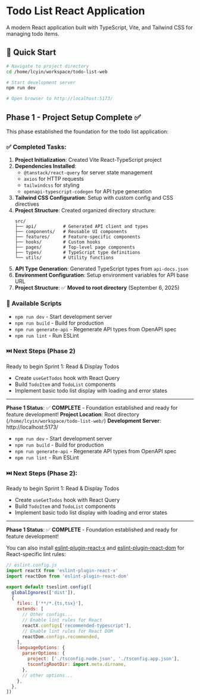 # Todo List React Application

A modern React application built with TypeScript, Vite, and Tailwind CSS for managing todo items.

## 🚀 Quick Start

```bash
# Navigate to project directory
cd /home/lcyin/workspace/todo-list-web

# Start development server
npm run dev

# Open browser to http://localhost:5173/
```

## Phase 1 - Project Setup Complete ✅

This phase established the foundation for the todo list application:

### ✅ Completed Tasks:

1. **Project Initialization**: Created Vite React-TypeScript project
2. **Dependencies Installed**: 
   - `@tanstack/react-query` for server state management
   - `axios` for HTTP requests
   - `tailwindcss` for styling
   - `openapi-typescript-codegen` for API type generation
3. **Tailwind CSS Configuration**: Setup with custom config and CSS directives
4. **Project Structure**: Created organized directory structure:
   ```
   src/
   ├── api/          # Generated API client and types
   ├── components/   # Reusable UI components
   ├── features/     # Feature-specific components
   ├── hooks/        # Custom hooks
   ├── pages/        # Top-level page components
   ├── types/        # TypeScript type definitions
   └── utils/        # Utility functions
   ```
5. **API Type Generation**: Generated TypeScript types from `api-docs.json`
6. **Environment Configuration**: Setup environment variables for API base URL
7. **Project Structure**: ✅ **Moved to root directory** (September 6, 2025)

### 🔧 Available Scripts

- `npm run dev` - Start development server
- `npm run build` - Build for production
- `npm run generate-api` - Regenerate API types from OpenAPI spec
- `npm run lint` - Run ESLint

### ⏭️ Next Steps (Phase 2)

Ready to begin Sprint 1: Read & Display Todos
- Create `useGetTodos` hook with React Query
- Build `TodoItem` and `TodoList` components
- Implement basic todo list display with loading and error states

---

**Phase 1 Status**: ✅ **COMPLETE** - Foundation established and ready for feature development!
**Project Location**: Root directory (`/home/lcyin/workspace/todo-list-web/`)
**Development Server**: http://localhost:5173/

- `npm run dev` - Start development server
- `npm run build` - Build for production
- `npm run generate-api` - Regenerate API types from OpenAPI spec
- `npm run lint` - Run ESLint

### ⏭️ Next Steps (Phase 2):

Ready to begin Sprint 1: Read & Display Todos
- Create `useGetTodos` hook with React Query
- Build `TodoItem` and `TodoList` components
- Implement basic todo list display with loading and error states

---

**Phase 1 Status**: ✅ **COMPLETE** - Foundation established and ready for feature development!

You can also install [eslint-plugin-react-x](https://github.com/Rel1cx/eslint-react/tree/main/packages/plugins/eslint-plugin-react-x) and [eslint-plugin-react-dom](https://github.com/Rel1cx/eslint-react/tree/main/packages/plugins/eslint-plugin-react-dom) for React-specific lint rules:

```js
// eslint.config.js
import reactX from 'eslint-plugin-react-x'
import reactDom from 'eslint-plugin-react-dom'

export default tseslint.config([
  globalIgnores(['dist']),
  {
    files: ['**/*.{ts,tsx}'],
    extends: [
      // Other configs...
      // Enable lint rules for React
      reactX.configs['recommended-typescript'],
      // Enable lint rules for React DOM
      reactDom.configs.recommended,
    ],
    languageOptions: {
      parserOptions: {
        project: ['./tsconfig.node.json', './tsconfig.app.json'],
        tsconfigRootDir: import.meta.dirname,
      },
      // other options...
    },
  },
])
```

